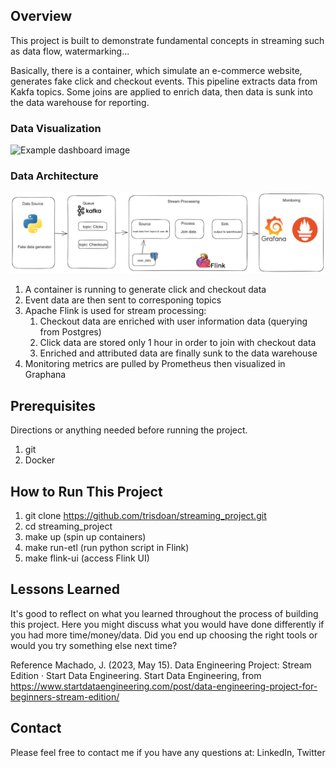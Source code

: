 ## Overview

This project is built to demonstrate fundamental concepts in streaming such as data flow, watermarking...

Basically, there is a container, which simulate an e-commerce website, generates fake click and checkout events. This pipeline extracts data from Kakfa topics. Some joins are applied to enrich data, then data is sunk into the data warehouse for reporting.

### Data Visualization

![Example dashboard image](example-dashboard.png)

### Data Architecture

![Architecture image](assets/image/streaming_project.png)

1. A container is running to generate click and checkout data
2. Event data are then sent to corresponing topics
3. Apache Flink is used for stream processing:
    1. Checkout data are enriched with user information data (querying from Postgres)
    2. Click data are stored only 1 hour in order to join with checkout data
    3. Enriched and attributed data are finally sunk to the data warehouse
4. Monitoring metrics are pulled by Prometheus then visualized in Graphana


## Prerequisites

Directions or anything needed before running the project.

1. git
2. Docker

## How to Run This Project

1. git clone https://github.com/trisdoan/streaming_project.git
2. cd streaming_project
3. make up (spin up containers)
4. make run-etl (run python script in Flink)
5. make flink-ui (access Flink UI)

## Lessons Learned

It's good to reflect on what you learned throughout the process of building this project. Here you might discuss what you would have done differently if you had more time/money/data. Did you end up choosing the right tools or would you try something else next time?


Reference
Machado, J. (2023, May 15). Data Engineering Project: Stream Edition · Start Data Engineering. Start Data Engineering, from https://www.startdataengineering.com/post/data-engineering-project-for-beginners-stream-edition/

## Contact

Please feel free to contact me if you have any questions at: LinkedIn, Twitter
